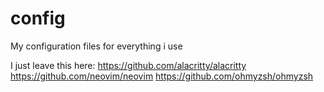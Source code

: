 # config
My configuration files for everything i use


I just leave this here:
  https://github.com/alacritty/alacritty
  https://github.com/neovim/neovim
  https://github.com/ohmyzsh/ohmyzsh

